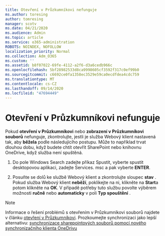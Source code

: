 ```yaml
---
title: Otevření v Průzkumníkovi nefunguje
ms.author: toresing
author: tomresing
manager: scotv
ms.date: 04/21/2020
ms.audience: Admin
ms.topic: article
ms.service: o365-administration
ROBOTS: NOINDEX, NOFOLLOW
localization_priority: Normal
ms.collection: Adm_O365
ms.custom: ''
ms.assetid: b8f07022-69fe-4112-a2f6-d3a6cedb966c
ms.openlocfilehash: 5bf28982533d8ca9998605cf3592f317c0ef99b0
ms.sourcegitcommit: c6692ce0fa1358ec3529e59ca0ecdfdea4cdc759
ms.translationtype: MT
ms.contentlocale: cs-CZ
ms.lasthandoff: 09/14/2020
ms.locfileid: "47694449"
---
```

# <a name="open-with-explorer-isnt-working"></a>Otevření v Průzkumníkovi nefunguje

Pokud **otevření v Průzkumníkovi** nebo **zobrazení v Průzkumníkovi souborů** nefunguje, zkontrolujte, jestli je služba Webový klient nastavená tak, aby **běžela** podle následujícího postupu. Může to například trvat dlouhou dobu, když budete chtít otevřít SharePoint nebo knihovnu OneDrive, když služba není spuštěná. 
  
1. Do pole Windows Search zadejte příkaz Spustit, vyberte spustit desktopovou aplikaci, zadejte Services. msc a pak vyberte **ENTER**.
    
2. Posuňte se dolů ke službě Webový klient a zkontrolujte sloupec **stav** . Pokud služba Webový klient **neběží**, poklikejte na ni, klikněte na **Start**a potom klikněte na **OK**. V případě potřeby tuto službu povolte výběrem možnosti **ručně** nebo **automaticky** v poli **Typ spouštění** . 
    
> [!NOTE]
> Informace o řešení problémů s otevřením v Průzkumníkovi souborů najdete v článku [otevření v Průzkumníkovi](https://go.microsoft.com/fwlink/?linkid=871665). Prozkoumejte synchronizaci jako lepší alternativu: [synchronizace sharepointových souborů pomocí nového synchronizačního klienta OneDrivu](https://go.microsoft.com/fwlink/?linkid=871666) 
  

